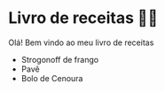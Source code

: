 # Livro de receitas :man_cook:

Olá! Bem vindo ao meu livro de receitas

- Strogonoff de frango
- Pavê
- Bolo de Cenoura 


